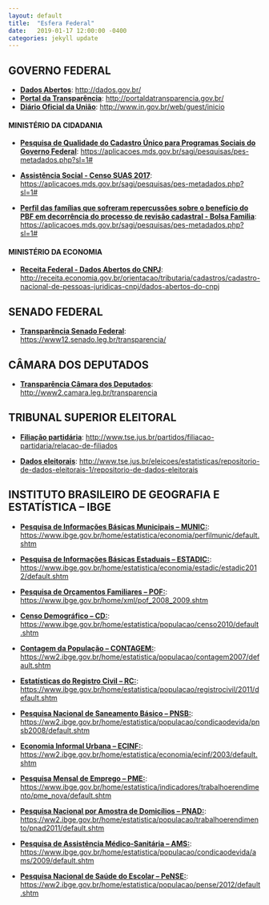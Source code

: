 ```yaml
---
layout: default
title:  "Esfera Federal"
date:   2019-01-17 12:00:00 -0400
categories: jekyll update
---
```


## GOVERNO FEDERAL

-   **[Dados Abertos](http://dados.gov.br/)**: http://dados.gov.br/
-   **[Portal da Transparência](http://portaldatransparencia.gov.br/)**: http://portaldatransparencia.gov.br/
-   **[Diário Oficial da União](http://www.in.gov.br/web/guest/inicio)**: http://www.in.gov.br/web/guest/inicio

#### MINISTÉRIO DA CIDADANIA

 -   **[Pesquisa de Qualidade do Cadastro Único para Programas Sociais do Governo Federal](https://aplicacoes.mds.gov.br/sagi/pesquisas/pes-metadados.php?sl=1#)**: https://aplicacoes.mds.gov.br/sagi/pesquisas/pes-metadados.php?sl=1#

-   **[Assistência Social - Censo SUAS 2017](https://aplicacoes.mds.gov.br/sagi/pesquisas/pes-metadados.php?sl=1#)**: https://aplicacoes.mds.gov.br/sagi/pesquisas/pes-metadados.php?sl=1#

-   **[Perfil das famílias que sofreram repercussões sobre o benefício do PBF em decorrência do processo de revisão cadastral - Bolsa Familia](https://aplicacoes.mds.gov.br/sagi/pesquisas/pes-metadados.php?sl=1#)**: https://aplicacoes.mds.gov.br/sagi/pesquisas/pes-metadados.php?sl=1#

#### MINISTÉRIO DA ECONOMIA

 -   **[Receita Federal - Dados Abertos do CNPJ](http://receita.economia.gov.br/orientacao/tributaria/cadastros/cadastro-nacional-de-pessoas-juridicas-cnpj/dados-abertos-do-cnpj)**: http://receita.economia.gov.br/orientacao/tributaria/cadastros/cadastro-nacional-de-pessoas-juridicas-cnpj/dados-abertos-do-cnpj

## SENADO FEDERAL

-   **[Transparência Senado Federal](https://www12.senado.leg.br/transparencia/)**: https://www12.senado.leg.br/transparencia/

## CÂMARA DOS DEPUTADOS

-   **[Transparência Câmara dos Deputados](http://www2.camara.leg.br/transparencia)**: http://www2.camara.leg.br/transparencia

## TRIBUNAL SUPERIOR ELEITORAL

-   **[Filiação partidária](http://www.tse.jus.br/partidos/filiacao-partidaria/relacao-de-filiados)**: http://www.tse.jus.br/partidos/filiacao-partidaria/relacao-de-filiados

-   **[Dados eleitorais](http://www.tse.jus.br/eleicoes/estatisticas/repositorio-de-dados-eleitorais-1/repositorio-de-dados-eleitorais)**: http://www.tse.jus.br/eleicoes/estatisticas/repositorio-de-dados-eleitorais-1/repositorio-de-dados-eleitorais

## INSTITUTO BRASILEIRO DE GEOGRAFIA E ESTATÍSTICA – IBGE

-   **[Pesquisa de Informações Básicas Municipais – MUNIC:](https://www.ibge.gov.br/home/estatistica/economia/perfilmunic/default.shtm)**: https://www.ibge.gov.br/home/estatistica/economia/perfilmunic/default.shtm

-   **[Pesquisa de Informações Básicas Estaduais – ESTADIC:](https://www.ibge.gov.br/home/estatistica/economia/estadic/estadic2012/default.shtm)**: https://www.ibge.gov.br/home/estatistica/economia/estadic/estadic2012/default.shtm

-   **[Pesquisa de Orçamentos Familiares – POF:](https://www.ibge.gov.br/home/xml/pof_2008_2009.shtm)**: https://www.ibge.gov.br/home/xml/pof_2008_2009.shtm

-   **[Censo Demográfico – CD:](https://www.ibge.gov.br/home/estatistica/populacao/censo2010/default.shtm)**: https://www.ibge.gov.br/home/estatistica/populacao/censo2010/default.shtm

-   **[Contagem da População – CONTAGEM:](https://ww2.ibge.gov.br/home/estatistica/populacao/contagem2007/default.shtm)**: https://ww2.ibge.gov.br/home/estatistica/populacao/contagem2007/default.shtm

-   **[Estatísticas do Registro Civil – RC:](https://www.ibge.gov.br/home/estatistica/populacao/registrocivil/2011/default.shtm)**: https://www.ibge.gov.br/home/estatistica/populacao/registrocivil/2011/default.shtm

-   **[Pesquisa Nacional de Saneamento Básico – PNSB:](https://ww2.ibge.gov.br/home/estatistica/populacao/condicaodevida/pnsb2008/default.shtm)**: https://ww2.ibge.gov.br/home/estatistica/populacao/condicaodevida/pnsb2008/default.shtm

-   **[Economia Informal Urbana – ECINF:](https://ww2.ibge.gov.br/home/estatistica/economia/ecinf/2003/default.shtm)**: https://ww2.ibge.gov.br/home/estatistica/economia/ecinf/2003/default.shtm

-   **[Pesquisa Mensal de Emprego – PME:](https://www.ibge.gov.br/home/estatistica/indicadores/trabalhoerendimento/pme_nova/default.shtm)**: https://www.ibge.gov.br/home/estatistica/indicadores/trabalhoerendimento/pme_nova/default.shtm

-   **[Pesquisa Nacional por Amostra de Domicílios – PNAD:](https://ww2.ibge.gov.br/home/estatistica/populacao/trabalhoerendimento/pnad2011/default.shtm)**: https://ww2.ibge.gov.br/home/estatistica/populacao/trabalhoerendimento/pnad2011/default.shtm

-   **[Pesquisa de Assistência Médico-Sanitária – AMS:](https://www.ibge.gov.br/home/estatistica/populacao/condicaodevida/ams/2009/default.shtm)**: https://www.ibge.gov.br/home/estatistica/populacao/condicaodevida/ams/2009/default.shtm

-   **[Pesquisa Nacional de Saúde do Escolar – PeNSE:](https://ww2.ibge.gov.br/home/estatistica/populacao/pense/2012/default.shtm)**: https://ww2.ibge.gov.br/home/estatistica/populacao/pense/2012/default.shtm
